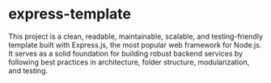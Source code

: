 # express-template
This project is a clean, readable, maintainable, scalable, and testing-friendly template built with Express.js, the most popular web framework for Node.js.  It serves as a solid foundation for building robust backend services by following best practices in architecture, folder structure, modularization, and testing.
